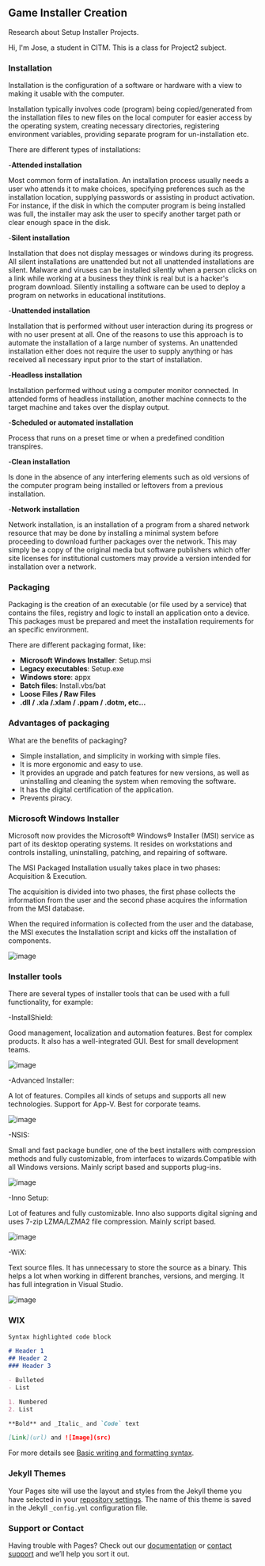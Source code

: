 ## Game Installer Creation

Research about Setup Installer Projects.

Hi, I'm Jose, a student in CITM. This is a class for Project2 subject.

### Installation

Installation is the configuration of a software or hardware with a view to making it usable with the computer.

Installation typically involves code (program) being copied/generated from the installation files to new files on the local computer for easier access by the operating system, creating necessary directories, registering environment variables, providing separate program for un-installation etc.

There are different types of installations:

-**Attended installation**

Most common form of installation. An installation process usually needs a user who attends it to make choices, specifying preferences such as the installation location, supplying passwords or assisting in product activation. For instance, if the disk in which the computer program is being installed was full, the installer may ask the user to specify another target path or clear enough space in the disk.

-**Silent installation**

Installation that does not display messages or windows during its progress. All silent installations are unattended but not all unattended installations are silent. Malware and viruses can be installed silently when a person clicks on a link while working at a business they think is real but is a hacker's program download. Silently installing a software can be used to deploy a program on networks in educational institutions.

-**Unattended installation**

Installation that is performed without user interaction during its progress or with no user present at all. One of the reasons to use this approach is to automate the installation of a large number of systems. An unattended installation either does not require the user to supply anything or has received all necessary input prior to the start of installation.

-**Headless installation**

Installation performed without using a computer monitor connected. In attended forms of headless installation, another machine connects to the target machine and takes over the display output.

-**Scheduled or automated installation**

Process that runs on a preset time or when a predefined condition transpires.

-**Clean installation**

Is done in the absence of any interfering elements such as old versions of the computer program being installed or leftovers from a previous installation.

-**Network installation**

Network installation, is an installation of a program from a shared network resource that may be done by installing a minimal system before proceeding to download further packages over the network. This may simply be a copy of the original media but software publishers which offer site licenses for institutional customers may provide a version intended for installation over a network.

### Packaging

Packaging is the creation of an executable (or file used by a service) that contains the files, registry and logic to install an application onto a device.
This packages must be prepared and meet the installation requirements for an specific environment.

There are different packaging format, like:
- **Microsoft Windows Installer**: Setup.msi
- **Legacy executables**: Setup.exe
- **Windows store**: appx
- **Batch files**: Install.vbs/bat
- **Loose Files / Raw Files**
- **.dll / .xla /.xlam / .ppam / .dotm, etc…**

### Advantages of packaging

What are the benefits of packaging?

- Simple installation, and simplicity in working with simple files.
- It is more ergonomic and easy to use.
- It provides an upgrade and patch features for new versions, as well as uninstalling and cleaning the system when removing the software.
- It has the digital certification of the application.
- Prevents piracy.

### Microsoft Windows Installer

Microsoft now provides the Microsoft® Windows® Installer (MSI) service as part of its desktop operating systems. It resides on workstations and controls installing, uninstalling, patching, and repairing of software.

The MSI Packaged Installation usually takes place in two phases: Acquisition & Execution.

The acquisition is divided into two phases, the first phase collects the information from the user and the second phase acquires the information from the MSI database. 

When the required information is collected from the user and the database, the MSI executes the Installation script and kicks off the installation of components. 

![image](https://user-images.githubusercontent.com/59925703/167963932-9dfde400-41b9-4ee4-9dec-814f46a404c5.png)

### Installer tools

There are several types of installer tools that can be used with a full functionality, for example:

-InstallShield: 

Good  management, localization and automation features. Best for complex products. It also has a well-integrated GUI. Best for small development teams.

![image](https://user-images.githubusercontent.com/59925703/167965671-1ad070ad-88ca-4d01-b9e7-a7d57877b95d.png)

-Advanced Installer: 

A lot of features. Compiles all kinds of setups and supports all new technologies. Support for App-V. Best for corporate teams.

![image](https://user-images.githubusercontent.com/59925703/167965634-998b0922-bb8b-4bd7-8b06-862d5ebaee5d.png)

-NSIS: 

Small and fast package bundler, one of the best installers with compression methods and fully customizable, from interfaces to wizards.Compatible with all Windows versions. Mainly script based and supports plug-ins.

![image](https://user-images.githubusercontent.com/59925703/167965608-98ce9d73-7fb8-4153-a109-40fd6d0612af.png)

-Inno Setup: 

Lot of features and fully customizable. Inno also supports digital signing and uses 7-zip LZMA/LZMA2 file compression. Mainly script based.

![image](https://user-images.githubusercontent.com/59925703/167965567-70b3c9df-e48a-48e7-8e50-8c9994698abe.png)

-WiX: 

Text source files. It has unnecessary to store the source as a binary. This helps a lot when working in different branches, versions, and merging. It has full integration in Visual Studio.

![image](https://user-images.githubusercontent.com/59925703/167965520-552b63ed-0d3f-4e22-9e14-6e71262beddc.png)

### WIX
```markdown
Syntax highlighted code block

# Header 1
## Header 2
### Header 3

- Bulleted
- List

1. Numbered
2. List

**Bold** and _Italic_ and `Code` text

[Link](url) and ![Image](src)
```

For more details see [Basic writing and formatting syntax](https://docs.github.com/en/github/writing-on-github/getting-started-with-writing-and-formatting-on-github/basic-writing-and-formatting-syntax).

### Jekyll Themes

Your Pages site will use the layout and styles from the Jekyll theme you have selected in your [repository settings](https://github.com/JedTyde/Game-Installer-Creation/settings/pages). The name of this theme is saved in the Jekyll `_config.yml` configuration file.

### Support or Contact

Having trouble with Pages? Check out our [documentation](https://docs.github.com/categories/github-pages-basics/) or [contact support](https://support.github.com/contact) and we’ll help you sort it out.
